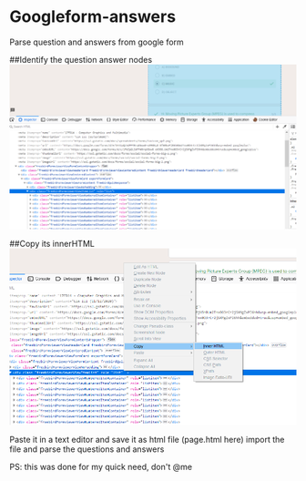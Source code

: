 # Googleform-answers
Parse question and answers from google form

##Identify the question answer nodes
![questions](nodes.png)

##Copy its innerHTML
![html code](innerhtml.png)

Paste it in a text editor and save it as html file (page.html here)
import the file and parse the questions and answers

PS: this was done for my quick need, don't @me
